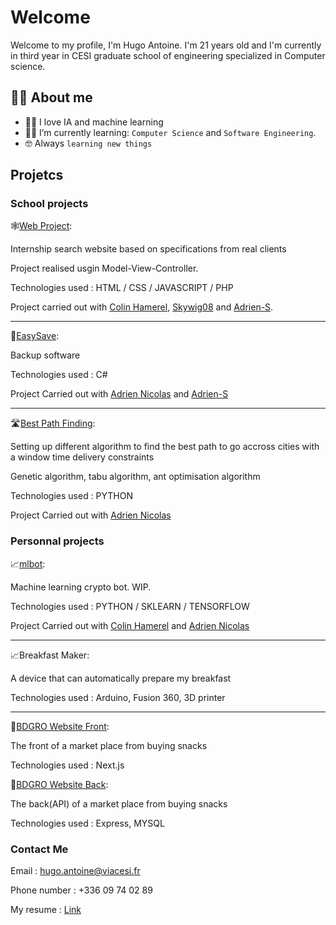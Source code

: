 # Welcome

Welcome to my profile, I'm Hugo Antoine. I'm 21 years old and I'm currently in third year in CESI graduate school of engineering specialized in Computer science.

## :sassy_man:  About me
- :technologist: I love IA and machine learning
- :student: I’m currently learning: `Computer Science` and `Software Engineering`.
- :nerd_face: Always `learning new things`

## Projetcs

### School projects

🕸️[Web Project](https://github.com/ColinHmrl/Projet-Web):  

Internship search website based on specifications from real clients

Project realised usgin Model-View-Controller.

Technologies used : HTML / CSS / JAVASCRIPT / PHP

Project carried out with [Colin Hamerel](https://github.com/ColinHmrl), [Skywig08](https://github.com/Skywig08) and [Adrien-S](https://github.com/Adrien-S).

---

💾[EasySave](https://github.com/Adrien-Nicolas/Easy_Save):  

Backup software

Technologies used : C#

Project Carried out with [Adrien Nicolas](https://github.com/Adrien-Nicolas) and [Adrien-S](https://github.com/Adrien-S)

---

🛣️[Best Path Finding](https://github.com/Adrien-Nicolas/Algo_avance):  

Setting up different algorithm to find the best path to go accross cities with a window time delivery constraints

Genetic algorithm, tabu algorithm, ant optimisation algorithm

Technologies used : PYTHON

Project Carried out with [Adrien Nicolas](https://github.com/Adrien-Nicolas)


### Personnal projects

📈[mlbot](https://github.com/ColinHmrl/mlbot):  

Machine learning crypto bot. WIP.

Technologies used : PYTHON / SKLEARN / TENSORFLOW

Project Carried out with [Colin Hamerel](https://github.com/ColinHmrl) and [Adrien Nicolas](https://github.com/Adrien-Nicolas)

---

📈Breakfast Maker:

A device that can automatically prepare my breakfast

Technologies used : Arduino, Fusion 360, 3D printer

---

🍫[BDGRO Website Front](https://github.com/Hugo-Antoine/bdgro_front):

The front of a market place from buying snacks

Technologies used : Next.js

🍫[BDGRO Website Back](https://github.com/Hugo-Antoine/bdgro_back):

The back(API) of a market place from buying snacks

Technologies used : Express, MYSQL

### Contact Me

Email : hugo.antoine@viacesi.fr

Phone number : +336 09 74 02 89

My resume : [Link](https://drive.google.com/file/d/1HcXTUIrM9WulObUvnw9k22StxsAQ7LJq/view?usp=sharing)
